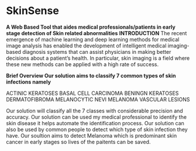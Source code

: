 # SkinSense
__A Web Based Tool that aides medical professionals/patients in early stage detection of Skin related abnormalities__
__INTRODUCTION__ 
The recent emergence of machine learning and deep learning methods for medical image analysis has enabled the development of intelligent medical imaging-based diagnosis systems that can assist physicians in making better decisions about a patient’s health. In particular, skin imaging is a field where these new methods can be applied with a high rate of success.

__Brief Overview Our solution aims to classify 7 common types of skin infections namely__

ACTINIC KERATOSES
BASAL CELL CARCINOMA
BENINGN KERATOSES
DERMATOFIBROMA
MELANOCYTIC NEVI
MELANOMA
VASCULAR LESIONS

Our solution will classify all the 7 classes with considerable precision and accuracy.
Our solution can be used my medical professional to identify the skin disease it helps automate the identification process.
Our solution can also be used by common people to detect which type of skin infection they have.
Our soultion aims to detect Melanoma which is predominant skin cancer in early stages so lives of the paitents can be saved.
